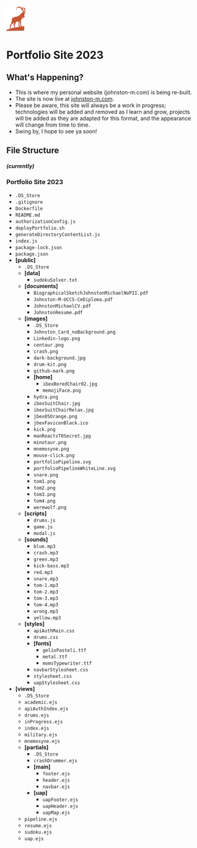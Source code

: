 # <img src="public/images/jbex05Orange.png" alt="Alt Text" width="50">
# Portfolio Site 2023


## What's Happening?

* This is where my personal website (johnston-m.com) is being re-built.
* The site is now live at [johnston-m.com](https://johnston-m.com).
* Please be aware, this site will always be a work in progress; technologies will be added and removed as I learn and grow, projects will be added as they are adapted for this format, and the appearance will change from time to time.
* Swing by, I hope to see ya soon!

## File Structure 
##### (currently)

### Portfolio Site 2023
<!-- START: contents list -->
- `.DS_Store`
- `.gitignore`
- `Dockerfile`
- `README.md`
- `authorizationConfig.js`
- `deployPortfolio.sh`
- `generateDirectoryContentList.js`
- `index.js`
- `package-lock.json`
- `package.json`
- **[public]**
  - `.DS_Store`
  - **[data]**
    - `sudokuSolver.txt`
  - **[documents]**
    - `BiographicalSketchJohnstonMichaelNoPII.pdf`
    - `Johnston-M-UCCS-CeDiploma.pdf`
    - `JohnstonMichaelCV.pdf`
    - `JohnstonResume.pdf`
  - **[images]**
    - `.DS_Store`
    - `Johnston_Card_noBackground.png`
    - `Linkedin-logo.png`
    - `centaur.png`
    - `crash.png`
    - `dark-background.jpg`
    - `drum-kit.png`
    - `github-mark.png`
    - **[home]**
      - `ibexBoredChair02.jpg`
      - `memojiFace.png`
    - `hydra.png`
    - `ibexSuitChair.jpg`
    - `ibexSuitChairRelax.jpg`
    - `jbex05Orange.png`
    - `jbexFaviconBlack.ico`
    - `kick.png`
    - `manReactsT0Secret.jpg`
    - `minotaur.png`
    - `mnemosyne.png`
    - `mouse-click.png`
    - `portfolioPipeline.svg`
    - `portfolioPipelineWhiteLine.svg`
    - `snare.png`
    - `tom1.png`
    - `tom2.png`
    - `tom3.png`
    - `tom4.png`
    - `werewolf.png`
  - **[scripts]**
    - `drums.js`
    - `game.js`
    - `modal.js`
  - **[sounds]**
    - `blue.mp3`
    - `crash.mp3`
    - `green.mp3`
    - `kick-bass.mp3`
    - `red.mp3`
    - `snare.mp3`
    - `tom-1.mp3`
    - `tom-2.mp3`
    - `tom-3.mp3`
    - `tom-4.mp3`
    - `wrong.mp3`
    - `yellow.mp3`
  - **[styles]**
    - `apiAuthMain.css`
    - `drums.css`
    - **[fonts]**
      - `gelioPasteli.ttf`
      - `metal.ttf`
      - `momsTypewriter.ttf`
    - `navbarStylesheet.css`
    - `stylesheet.css`
    - `uapStylesheet.css`
- **[views]**
  - `.DS_Store`
  - `academic.ejs`
  - `apiAuthIndex.ejs`
  - `drums.ejs`
  - `inProgress.ejs`
  - `index.ejs`
  - `military.ejs`
  - `mnemosyne.ejs`
  - **[partials]**
    - `.DS_Store`
    - `crashDrummer.ejs`
    - **[main]**
      - `footer.ejs`
      - `header.ejs`
      - `navbar.ejs`
    - **[uap]**
      - `uapFooter.ejs`
      - `uapHeader.ejs`
      - `uapMap.ejs`
  - `pipeline.ejs`
  - `resume.ejs`
  - `sudoku.ejs`
  - `uap.ejs`
<!-- END: contents list -->